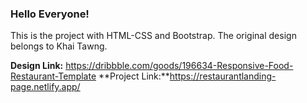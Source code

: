 ### Hello Everyone!

This is the project with HTML-CSS and Bootstrap. 
The original design belongs to Khai Tawng.



**Design Link:** https://dribbble.com/goods/196634-Responsive-Food-Restaurant-Template
**Project Link:**https://restaurantlanding-page.netlify.app/
